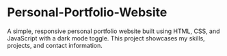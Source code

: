 # Personal-Portfolio-Website
A simple, responsive personal portfolio website built using HTML, CSS, and JavaScript with a dark mode toggle.   This project showcases my skills, projects, and contact information.
